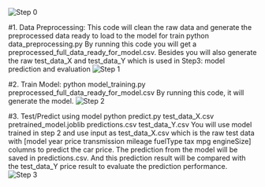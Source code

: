 ![Step 0](https://github.com/sameer-karim/w207-final-project/blob/7466ece89192c3ff84b88cabd007eac2929e4f7d/Pipeline/Step%200.JPG)

#1. Data Preprocessing: 
This code will clean the raw data and generate the preprocessed data ready to load to the model for train
python data_preprocessing.py
By running this code you will get a preprocessed_full_data_ready_for_model.csv. Besides you will also generate the raw test_data_X and test_data_Y which is used in Step3: model prediction and evaluation
![Step 1](https://github.com/sameer-karim/w207-final-project/blob/7466ece89192c3ff84b88cabd007eac2929e4f7d/Pipeline/Step%201.JPG)

#2. Train Model:
python model_training.py preprocessed_full_data_ready_for_model.csv
By running this code, it will generate the model.
![Step 2](https://github.com/sameer-karim/w207-final-project/blob/7466ece89192c3ff84b88cabd007eac2929e4f7d/Pipeline/Step%202.JPG)


#3. Test/Predict using model
python predict.py test_data_X.csv pretrained_model.joblib predictions.csv test_data_Y.csv
You will use model trained in step 2 and use input as test_data_X.csv which is the raw test data with [model	year	price	transmission	mileage	fuelType	tax	mpg	engineSize] columns to predict the car price.
The prediction from the model will be saved in predictions.csv. And this prediction result will be compared with the test_data_Y price result to evaluate the prediction performance.
![Step 3](https://github.com/sameer-karim/w207-final-project/blob/7466ece89192c3ff84b88cabd007eac2929e4f7d/Pipeline/Step%203.JPG)
